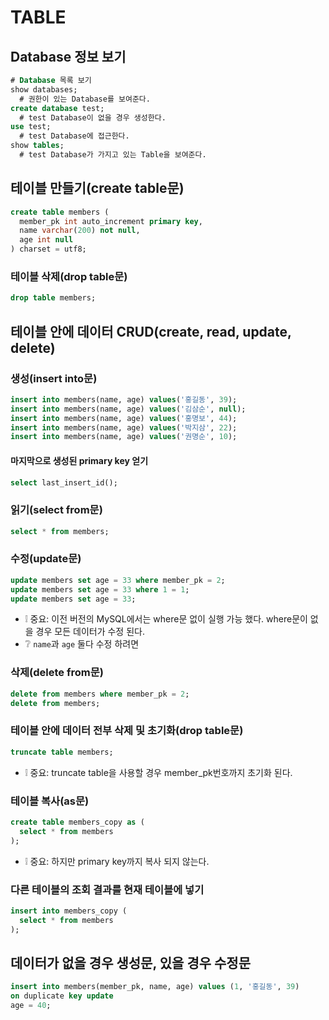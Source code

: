 # TABLE

## Database 정보 보기
```sql
# Database 목록 보기
show databases;
  # 권한이 있는 Database를 보여준다.
create database test;
  # test Database이 없을 경우 생성한다.
use test;
  # test Database에 접근한다.
show tables;
  # test Database가 가지고 있는 Table을 보여준다.
```

## 테이블 만들기(create table문)
```sql
create table members (
  member_pk int auto_increment primary key,
  name varchar(200) not null,
  age int null
) charset = utf8;
```

### 테이블 삭제(drop table문)
```sql
drop table members;
```

## 테이블 안에 데이터 CRUD(create, read, update, delete)
### 생성(insert into문)
```sql
insert into members(name, age) values('홍길동', 39);
insert into members(name, age) values('김삼순', null);
insert into members(name, age) values('홍명보', 44);
insert into members(name, age) values('박지삼', 22);
insert into members(name, age) values('권명순', 10);
```
#### 마지막으로 생성된 primary key 얻기
```sql
select last_insert_id();
```

### 읽기(select from문)
```sql
select * from members;
```

### 수정(update문)
```sql
update members set age = 33 where member_pk = 2;
update members set age = 33 where 1 = 1;
update members set age = 33;
```
* ❕ 중요: 이전 버전의 MySQL에서는 where문 없이 실행 가능 했다. where문이 없을 경우 모든 데이터가 수정 된다.
* ❔ `name`과 `age` 둘다 수정 하려면

### 삭제(delete from문)
```sql
delete from members where member_pk = 2;
delete from members;
```

### 테이블 안에 데이터 전부 삭제 및 초기화(drop table문)
```sql
truncate table members;
```
* ❕ 중요: truncate table을 사용할 경우 member_pk번호까지 초기화 된다.

### 테이블 복사(as문)
```sql
create table members_copy as (
  select * from members
);
```
* ❕ 중요: 하지만 primary key까지 복사 되지 않는다.

### 다른 테이블의 조회 결과를 현재 테이블에 넣기
```sql
insert into members_copy (
  select * from members
);
```

## 데이터가 없을 경우 생성문, 있을 경우 수정문
```sql
insert into members(member_pk, name, age) values (1, '홍길동', 39)
on duplicate key update
age = 40;
```

